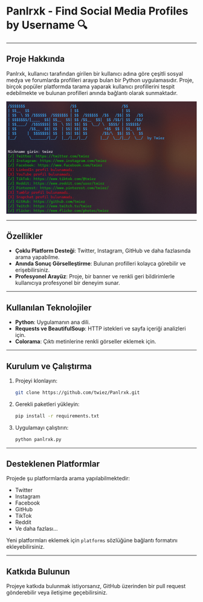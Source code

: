 # Panlrxk - Find Social Media Profiles by Username 🔍

---

## Proje Hakkında
Panlrxk, kullanıcı tarafından girilen bir kullanıcı adına göre çeşitli sosyal medya ve forumlarda profilleri arayıp bulan bir Python uygulamasıdır. Proje, birçok popüler platformda tarama yaparak kullanıcı profillerini tespit edebilmekte ve bulunan profilleri anında bağlantı olarak sunmaktadır.

![Panlrxk](panlrxk.jpg)

---

## Özellikler
- **Çoklu Platform Desteği**: Twitter, Instagram, GitHub ve daha fazlasında arama yapabilme.
- **Anında Sonuç Görselleştirme**: Bulunan profilleri kolayca görebilir ve erişebilirsiniz.
- **Profesyonel Arayüz**: Proje, bir banner ve renkli geri bildirimlerle kullanıcıya profesyonel bir deneyim sunar.
---

## Kullanılan Teknolojiler
- **Python**: Uygulamanın ana dili.
- **Requests ve BeautifulSoup**: HTTP istekleri ve sayfa içeriği analizleri için.
- **Colorama**: Çıktı metinlerine renkli görseller eklemek için.

---

## Kurulum ve Çalıştırma
1. Projeyi klonlayın:
   
    ```bash
    git clone https://github.com/twiez/Panlrxk.git
    ```
3. Gerekli paketleri yükleyin:
   
    ```bash
    pip install -r requirements.txt
    ```
5. Uygulamayı çalıştırın:
   
    ```bash
    python panlrxk.py
    ```

---

## Desteklenen Platformlar
Projede şu platformlarda arama yapılabilmektedir:
- Twitter
- Instagram
- Facebook
- GitHub
- TikTok
- Reddit
- Ve daha fazlası...

Yeni platformları eklemek için `platforms` sözlüğüne bağlantı formatını ekleyebilirsiniz.

---

## Katkıda Bulunun
Projeye katkıda bulunmak istiyorsanız, GitHub üzerinden bir pull request gönderebilir veya iletişime geçebilirsiniz.
